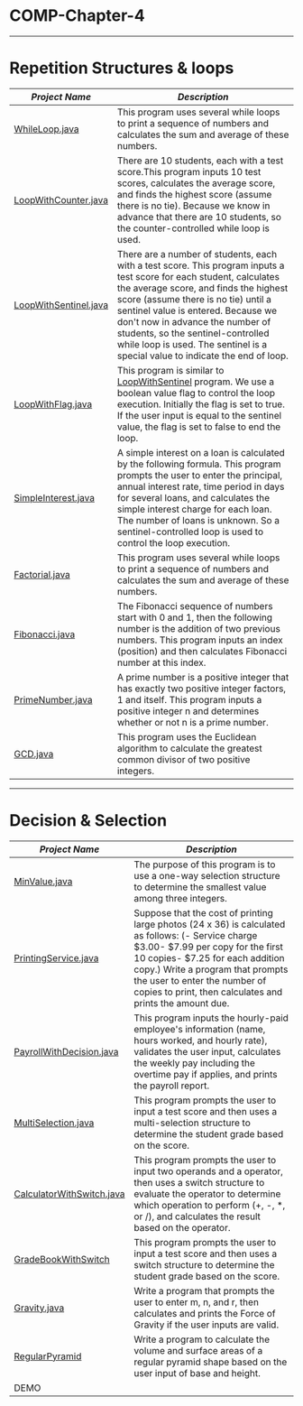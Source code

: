 # COMP-Chapter-4




---
# Repetition Structures & loops
**_Project Name_**  | **_Description_**
------------- | -------------
[WhileLoop.java](https://github.com/taylankalkan01/COMP-Chapter-4/blob/master/Repetition%20Structures%20%26%20loops/src/WhileLoop.java)  | This program uses several while loops to print a sequence of numbers and calculates the sum and average of these numbers.
[LoopWithCounter.java](https://github.com/taylankalkan01/COMP-Chapter-4/blob/master/Repetition%20Structures%20%26%20loops/src/LoopWithCounter.java) | There are 10 students, each with a test score.This program inputs 10 test scores, calculates the average score, and finds the highest score (assume there is no tie). Because we know in advance that there are 10 students, so the counter-controlled while loop is used.
[LoopWithSentinel.java](https://github.com/taylankalkan01/COMP-Chapter-4/blob/master/Repetition%20Structures%20%26%20loops/src/LoopWithSentinel.java)  | There are a number of students, each with a test score. This program inputs a test score for each student, calculates the average score, and finds the highest score (assume there is no tie) until a sentinel value is entered. Because we don't now in advance the number of students, so the sentinel-controlled while loop is used. The sentinel is a special value to indicate the end of loop.
[LoopWithFlag.java](https://github.com/taylankalkan01/COMP-Chapter-4/blob/master/Repetition%20Structures%20%26%20loops/src/LoopWithFlag.java)  | This program is similar to [LoopWithSentinel](https://github.com/taylankalkan01/COMP-Chapter-4/blob/master/Repetition%20Structures%20%26%20loops/src/LoopWithSentinel.java) program. We use a boolean value flag to control the loop execution. Initially the flag is set to true. If the user input is equal to the sentinel value, the flag is set to false to end the loop.
[SimpleInterest.java](https://github.com/taylankalkan01/COMP-Chapter-4/blob/master/Repetition%20Structures%20%26%20loops/src/SimpleInterest.java)  | A simple interest on a loan is calculated by the following formula. This program prompts the user to enter the principal, annual interest rate, time period in days for several loans, and calculates the simple interest charge for each loan. The number of loans is unknown. So a sentinel-controlled loop is used to control the loop execution.
[Factorial.java](https://github.com/taylankalkan01/COMP-Chapter-4/blob/master/Repetition%20Structures%20%26%20loops/src/Factorial.java) | This program uses several while loops to print a sequence of numbers and calculates the sum and average of these numbers.
[Fibonacci.java](https://github.com/taylankalkan01/COMP-Chapter-4/blob/master/Repetition%20Structures%20%26%20loops/src/Fibonacci.java)  |  The Fibonacci sequence of numbers start with 0 and 1, then the following number is the addition of two previous numbers. This program inputs an index (position) and then calculates Fibonacci number at this index.
[PrimeNumber.java ](https://github.com/taylankalkan01/COMP-Chapter-4/blob/master/Repetition%20Structures%20%26%20loops/src/PrimeNumber.java) | A prime number is a positive integer that has exactly two positive integer factors, 1 and itself. This program inputs a positive integer n and determines whether or not n is a prime number.
[GCD.java](https://github.com/taylankalkan01/COMP-Chapters_Java/blob/master/Repetition%20Structures%20%26%20loops/src/GCD.java) | This program uses the Euclidean algorithm to calculate the greatest common divisor of two positive integers.
---
# Decision & Selection
**_Project Name_**  | **_Description_**
------------- | -------------
[MinValue.java](https://github.com/taylankalkan01/COMP-Chapters_Java/blob/master/Decision%20%26%20Selection/src/MinValue.java)  | The purpose of this program is to use a one-way selection structure to determine the smallest value among three integers.
[PrintingService.java](https://github.com/taylankalkan01/COMP-Chapters_Java/blob/master/Decision%20%26%20Selection/src/PrintingService.java)  | Suppose that the cost of printing large photos (24 x 36) is calculated as follows: (- Service charge $3.00- $7.99 per copy for the first 10 copies- $7.25 for each addition copy.) Write a program that prompts the user to enter the number of copies to print, then calculates and prints the amount due.
[PayrollWithDecision.java](https://github.com/taylankalkan01/COMP-Chapters_Java/blob/master/Decision%20%26%20Selection/src/PayrollWithDecision.java) |This program inputs the hourly-paid employee's information (name, hours worked, and hourly rate), validates the user input, calculates the weekly pay including the overtime pay if applies, and prints the payroll report.
[MultiSelection.java](https://github.com/taylankalkan01/COMP-Chapters_Java/blob/master/Decision%20%26%20Selection/src/MultiSelection.java)  | This program prompts the user to input a test score and then uses a multi-selection structure to determine the student grade based on the score.
[CalculatorWithSwitch.java](https://github.com/taylankalkan01/COMP-Chapters_Java/blob/master/Decision%20%26%20Selection/src/CalculatorWithSwitch.java)  | This program prompts the user to input two operands and a operator, then uses a switch structure to evaluate the operator to determine which operation to perform (+, -, *, or /), and calculates the result based on the operator.
[GradeBookWithSwitch](https://github.com/taylankalkan01/COMP-Chapters_Java/blob/master/Decision%20%26%20Selection/src/GradeBookWithSwitch.java)  | This program prompts the user to input a test score and then uses a switch structure to determine the student grade based on the score.
[Gravity.java](https://github.com/taylankalkan01/COMP-Chapters_Java/blob/master/Decision%20%26%20Selection/src/Gravity.java)  | Write a program that prompts the user to enter m, n, and r, then calculates and prints the Force of Gravity if the user inputs are valid.
[RegularPyramid](https://github.com/taylankalkan01/COMP-Chapters_Java/blob/master/Decision%20%26%20Selection/src/RegularPyramid.java)  | Write a program to calculate the volume and surface areas of a regular pyramid shape based on the user input of base and height.
DEMO  | 

